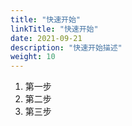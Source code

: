 ```yaml
---
title: "快速开始"
linkTitle: "快速开始"
date: 2021-09-21
description: "快速开始描述"
weight: 10
---
```


1. 第一步
2. 第二步
3. 第三步
